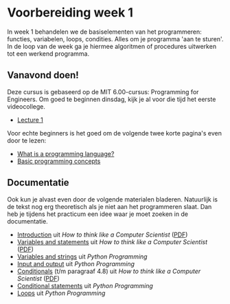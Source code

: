 # Voorbereiding week 1

In week 1 behandelen we de basiselementen van het programmeren: functies, variabelen, loops, condities. Alles om je programma 'aan te sturen'. In de loop van de week ga je hiermee algoritmen of procedures uitwerken tot een werkend programma.

## Vanavond doen!

Deze cursus is gebaseerd op de MIT 6.00-cursus: Programming for Engineers. Om goed te beginnen dinsdag, kijk je al voor die tijd het eerste videocollege.

* [Lecture 1](http://videolectures.net/mit600f08_grimson_lec01/)

Voor echte beginners is het goed om de volgende twee korte pagina's even door te lezen:

* [What is a programming language?](http://livecode.byu.edu/programmingconcepts/programmingIntro.php)
* [Basic programming concepts](http://livecode.byu.edu/programmingconcepts/ControlStruct.php)

## Documentatie

Ook kun je alvast even door de volgende materialen bladeren. 
Natuurlijk is de tekst nog erg theoretisch als je niet aan het programmeren slaat. Dan heb je tijdens het practicum een idee waar je moet zoeken in de documentatie.

* [Introduction](http://www.greenteapress.com/thinkpython/thinkCSpy/html/chap01.html) uit *How to think like a Computer Scientist* ([PDF](http://staff.science.uva.nl/~mstgeman/progwis/Chapter1.pdf))
* [Variables and statements](http://www.greenteapress.com/thinkpython/thinkCSpy/html/chap02.html) uit *How to think like a Computer Scientist* ([PDF](http://staff.science.uva.nl/~mstgeman/progwis/Chapter2.pdf))
* [Variables and strings](http://en.wikibooks.org/wiki/Python_Programming/Variables_and_Strings) uit *Python Programming*
* [Input and output](http://en.wikibooks.org/wiki/Python_Programming/Input_and_output) uit *Python Programming*
* [Conditionals](http://www.greenteapress.com/thinkpython/thinkCSpy/html/chap04.html) (t/m paragraaf 4.8) uit *How to think like a Computer Scientist* ([PDF](http://staff.science.uva.nl/~mstgeman/progwis/Chapter4.pdf))
* [Conditional statements](http://en.wikibooks.org/wiki/Python_Programming/Conditional_Statements) uit *Python Programming*
* [Loops](http://en.wikibooks.org/wiki/Python_Programming/Loops) uit *Python Programming*


